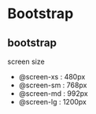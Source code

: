 # Bootstrap


## bootstrap

screen size
- @screen-xs : 480px
- @screen-sm : 768px
- @screen-md : 992px
- @screen-lg : 1200px
